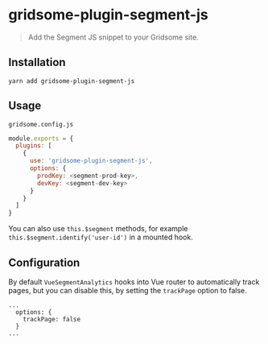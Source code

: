 # gridsome-plugin-segment-js

> Add the Segment JS snippet to your Gridsome site.

## Installation

`yarn add gridsome-plugin-segment-js`

## Usage

`gridsome.config.js`
```js
module.exports = {
  plugins: [
    {
      use: 'gridsome-plugin-segment-js',
      options: {
        prodKey: <segment-prod-key>,
        devKey: <segment-dev-key>
      }
    }
  ]
}
```

You can also use `this.$segment` methods, for example `this.$segment.identify('user-id')` in a mounted hook.

## Configuration

By default `VueSegmentAnalytics` hooks into Vue router to automatically track pages, but you can disable this, by setting the `trackPage` option to false.

```ja
...
  options: {
    trackPage: false
  }
...
```
